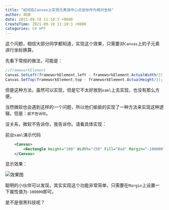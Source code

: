 ```yaml
---
title: "如何在Canvas上实现元素按中心点坐标作为相对坐标"
author: 胡承
date: 2021-09-10 11:10:3 +0800
CreateTime: 2021-09-10 11:10:3 +0800
categories: C# WPF
---
```


这个问题，相信大部分同学都知道，实现这个效果，只需要对`Canvas`上的子元素进行坐标换算。

<!-- more -->

先看下常规的做法，可能是：

```cs
//frameworkElement
Canvas.SetLeft(frameworkElement,left - frameworkElement.ActualWidth/2);
Canvas.SetTop(frameworkElement,top - frameworkElement.ActualHeight/2);
```

但是这种方法，虽然可以实现，但是它不太好放到`xaml`上去实现，也没有那么方便。

当然微软也会遇到这样的一个问题，所以他们偷偷的实现了一种方法来实现这种逻辑，但是：`就不告诉你`。

没关系，微软不告诉你，我告诉你。请看具体实现：

前台`xaml`演示代码

```xml
    <Canvas>
        <Rectangle Height="100" Width="150" Fill="Red" Margin="-100000"/>
    </Canvas>
```

显示效果：

![效果图](http://)

聪明的小伙伴可以发现，其实实现这个功能非常简单，只需要在`Margin`上设置一下属性值为`-100000`即可。

是不是很黑科技呢？